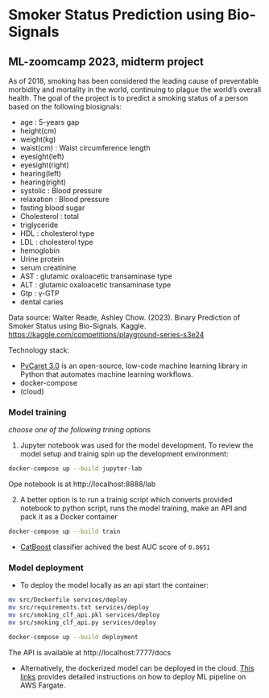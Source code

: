 # Smoker Status Prediction using Bio-Signals
## ML-zoomcamp 2023, midterm project

As of 2018, smoking has been considered the leading cause of preventable morbidity and mortality in the world, continuing to plague the world’s overall health. The goal of the project is to predict a smoking status of a person based on the following biosignals:
- age : 5-years gap
- height(cm)
- weight(kg)
- waist(cm) : Waist circumference length
- eyesight(left)
- eyesight(right)
- hearing(left)
- hearing(right)
- systolic : Blood pressure
- relaxation : Blood pressure
- fasting blood sugar
- Cholesterol : total
- triglyceride
- HDL : cholesterol type
- LDL : cholesterol type
- hemoglobin
- Urine protein
- serum creatinine
- AST : glutamic oxaloacetic transaminase type
- ALT : glutamic oxaloacetic transaminase type
- Gtp : γ-GTP
- dental caries

Data source: Walter Reade, Ashley Chow. (2023). Binary Prediction of Smoker Status using Bio-Signals. Kaggle. https://kaggle.com/competitions/playground-series-s3e24

Technology stack:
- [PyCaret 3.0](https://pycaret.org/) is an open-source, low-code machine learning library in Python that automates machine learning workflows.
- docker-compose
- (cloud)


### Model training 
_choose one of the following trining options_

1. Jupyter notebook was used for the model development. To review the model setup and trainig spin up the development environment:
```sh
docker-compose up --build jupyter-lab
```
Ope notebook is at http://localhost:8888/lab

2. A better option is to run a trainig script which converts provided notebook to python script, runs the model training, make an API and pack it as a Docker container
```sh
docker-compose up --build train
```

- [CatBoost](https://catboost.ai/) classifier achived the best AUC score of `0.8651`

### Model deployment
- To deploy the model locally as an api start the container:
```sh
mv src/Dockerfile services/deploy
mv src/requirements.txt services/deploy
mv src/smoking_clf_api.pkl services/deploy
mv src/smoking_clf_api.py services/deploy

docker-compose up --build deployment
```
The API is available at http://localhost:7777/docs

- Alternatively, the dockerized model can be deployed in the cloud. 
[This links](https://pycaret.gitbook.io/docs/learn-pycaret/official-blog/deploy-machine-learning-pipeline-on-aws-fargate) provides detailed instructions on how to deploy ML pipeline on AWS Fargate.
